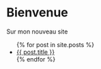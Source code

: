# Bienvenue

Sur mon nouveau site


<ul>
  {% for post in site.posts %}
    <li>
      <a href="{{ root_url }}{{ post.url }}">{{ post.title }}</a>
    </li>
  {% endfor %}
</ul>

